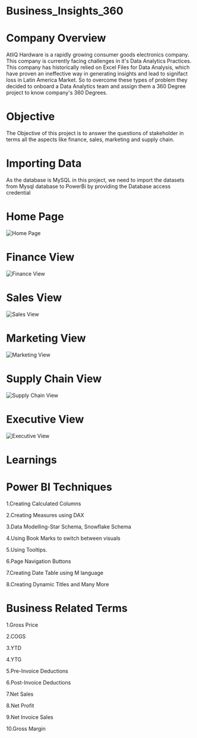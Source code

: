 # Business_Insights_360

# Company Overview

AtliQ Hardware is a rapidly growing consumer goods electronics company. This company is currently facing challenges in it's Data Analytics Practices. This company has historically relied on Excel Files for Data Analysis, which have proven an ineffective way in generating insights and lead to signifact loss in Latin America Market. So to overcome these types of problem they decided to onboard a Data Analytics team and assign them a 360 Degree project to know company's 360 Degrees.

# Objective

The Objective of this project is to answer the questions of stakeholder in terms all the aspects like finance, sales, marketing and supply chain.

# Importing Data

As the database is MySQL in this project, we need to import the datasets from Mysql database to PowerBi by providing the Database access credential

# Home Page

![Home Page](https://github.com/Nandurisivasankar/Consumer-Goods--Adhoc-Insights/assets/155547931/99d09d85-32dc-4394-8a7f-b52d8c000f42)


# Finance View

![Finance View](https://github.com/Nandurisivasankar/Consumer-Goods--Adhoc-Insights/assets/155547931/be68728d-eaa0-4aa7-bbbf-6ad9f19e08e5)

# Sales View

![Sales View](https://github.com/Nandurisivasankar/Consumer-Goods--Adhoc-Insights/assets/155547931/3c21d71b-1be9-4f65-a666-9b796dd40196)

# Marketing View

![Marketing View](https://github.com/Nandurisivasankar/Consumer-Goods--Adhoc-Insights/assets/155547931/d386a9a1-8006-4a9b-9680-3168cca15946)

# Supply Chain View 

![Supply Chain View](https://github.com/Nandurisivasankar/Consumer-Goods--Adhoc-Insights/assets/155547931/323d011c-8e1d-4a6c-afc6-3d5bf75696c1)

# Executive View

![Executive View](https://github.com/Nandurisivasankar/Consumer-Goods--Adhoc-Insights/assets/155547931/5293aeda-b22b-4719-b227-79f42146ddb9)


# Learnings

# Power BI Techniques
1.Creating Calculated Columns

2.Creating Measures using DAX

3.Data Modelling-Star Schema, Snowflake Schema

4.Using Book Marks to switch between visuals

5.Using Tooltips.

6.Page Navigation Buttons

7.Creating Date Table using M language

8.Creating Dynamic Titles and Many More

# Business Related Terms
1.Gross Price

2.COGS

3.YTD

4.YTG

5.Pre-Invoice Deductions

6.Post-Invoice Deductions

7.Net Sales

8.Net Profit

9.Net Invoice Sales

10.Gross Margin
